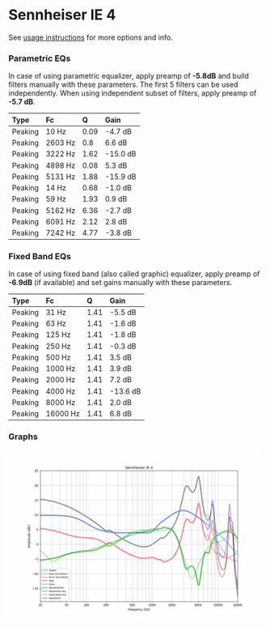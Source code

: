 # Sennheiser IE 4
See [usage instructions](https://github.com/jaakkopasanen/AutoEq#usage) for more options and info.

### Parametric EQs
In case of using parametric equalizer, apply preamp of **-5.8dB** and build filters manually
with these parameters. The first 5 filters can be used independently.
When using independent subset of filters, apply preamp of **-5.7 dB**.

| Type    | Fc      |    Q | Gain     |
|:--------|:--------|:-----|:---------|
| Peaking | 10 Hz   | 0.09 | -4.7 dB  |
| Peaking | 2603 Hz | 0.8  | 6.6 dB   |
| Peaking | 3222 Hz | 1.62 | -15.0 dB |
| Peaking | 4898 Hz | 0.08 | 5.3 dB   |
| Peaking | 5131 Hz | 1.88 | -15.9 dB |
| Peaking | 14 Hz   | 0.68 | -1.0 dB  |
| Peaking | 59 Hz   | 1.93 | 0.9 dB   |
| Peaking | 5162 Hz | 6.36 | -2.7 dB  |
| Peaking | 6091 Hz | 2.12 | 2.8 dB   |
| Peaking | 7242 Hz | 4.77 | -3.8 dB  |

### Fixed Band EQs
In case of using fixed band (also called graphic) equalizer, apply preamp of **-6.9dB**
(if available) and set gains manually with these parameters.

| Type    | Fc       |    Q | Gain     |
|:--------|:---------|:-----|:---------|
| Peaking | 31 Hz    | 1.41 | -5.5 dB  |
| Peaking | 63 Hz    | 1.41 | -1.6 dB  |
| Peaking | 125 Hz   | 1.41 | -1.8 dB  |
| Peaking | 250 Hz   | 1.41 | -0.3 dB  |
| Peaking | 500 Hz   | 1.41 | 3.5 dB   |
| Peaking | 1000 Hz  | 1.41 | 3.9 dB   |
| Peaking | 2000 Hz  | 1.41 | 7.2 dB   |
| Peaking | 4000 Hz  | 1.41 | -13.6 dB |
| Peaking | 8000 Hz  | 1.41 | 2.0 dB   |
| Peaking | 16000 Hz | 1.41 | 6.8 dB   |

### Graphs
![](./Sennheiser%20IE%204.png)